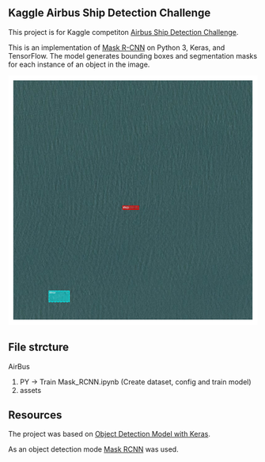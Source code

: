 
## Kaggle Airbus Ship Detection Challenge

This project is for Kaggle competiton [Airbus Ship Detection Challenge](https://www.kaggle.com/c/airbus-ship-detection).

This is an implementation of [Mask R-CNN](https://arxiv.org/abs/1703.06870) on Python 3, Keras, and TensorFlow. The model generates bounding boxes and 
segmentation masks for each instance of an object in the image. 

![infer_example](assets/ship.png)

## File strcture

AirBus  

1. PY -> Train Mask_RCNN.ipynb (Create dataset, config and train model)                      
2. assets                    

## Resources

The project was based on [Object Detection Model with Keras](https://machinelearningmastery.com/how-to-train-an-object-detection-model-with-keras/).

As an object detection mode [Mask RCNN](https://github.com/akTwelve/Mask_RCNN.git) was used. 
